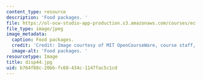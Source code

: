 ```yaml
---
content_type: resource
description: 'Food packages. '
file: https://ol-ocw-studio-app-production.s3.amazonaws.com/courses/ec-s06-design-for-demining-spring-2007/b764f88c20bbfc68434c1147fac5c1cd_disp44.jpg
file_type: image/jpeg
image_metadata:
  caption: Food packages.
  credit: 'Credit: Image courtesy of MIT OpenCourseWare, course staff, and students.'
  image-alt: 'Food packages. '
resourcetype: Image
title: disp44.jpg
uid: b764f88c-20bb-fc68-434c-1147fac5c1cd
---
```

